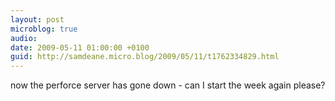 ```yaml
---
layout: post
microblog: true
audio: 
date: 2009-05-11 01:00:00 +0100
guid: http://samdeane.micro.blog/2009/05/11/t1762334829.html
---
```

now the perforce server has gone down - can I start the week again please?
